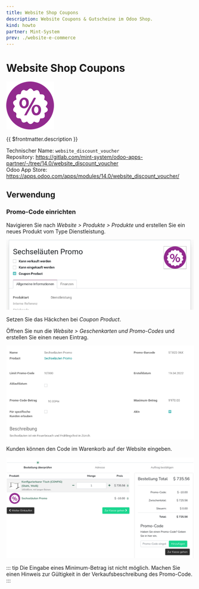 ```yaml
---
title: Website Shop Coupons
description: Website Coupons & Gutscheine im Odoo Shop.
kind: howto
partner: Mint-System
prev: ./website-e-commerce
---
```


# Website Shop Coupons

![](attachments/icon_website_discount_voucher.png)

{{ $frontmatter.description }}

Technischer Name: `website_discount_voucher`\
Repository: <https://gitlab.com/mint-system/odoo-apps-partner/-/tree/14.0/website_discount_voucher>\
Odoo App Store: <https://apps.odoo.com/apps/modules/14.0/website_discount_voucher/>

## Verwendung

### Promo-Code einrichten

Navigieren Sie nach _Website > Produkte > Produkte_ und erstellen Sie ein neues Produkt vom Type Dienstleistung.

![](attachments/Website%20Coupons%20&%20Vouchers%20in%20Odoo%20Shop%20ProdScreenshot%20from%202022-04-19%2016-49-14ukt.png)

Setzen Sie das Häckchen bei _Coupon Product_.

Öffnen Sie nun die _Website > Geschenkarten und Promo-Codes_ und erstellen Sie einen neuen Eintrag.

![](attachments/Website%20Coupons%20&%20Vouchers%20in%20Odoo%20Shop%20Promo-Code.png)

Kunden können den Code im Warenkorb auf der Website eingeben.

![](attachments/Website%20Coupons%20&%20Vouchers%20in%20Odoo%20Shop%20Warenkorb.png)

::: tip
Die Eingabe eines Minimum-Betrag ist nicht möglich. Machen Sie einen Hinweis zur Gültigkeit in der Verkaufsbeschreibung des Promo-Code.
:::
